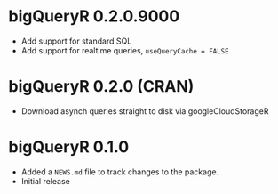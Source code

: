 # bigQueryR 0.2.0.9000

* Add support for standard SQL
* Add support for realtime queries, `useQueryCache = FALSE`

# bigQueryR 0.2.0 (CRAN)

* Download asynch queries straight to disk via googleCloudStorageR

# bigQueryR 0.1.0 

* Added a `NEWS.md` file to track changes to the package.
* Initial release
